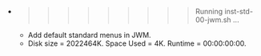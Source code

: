 * >>>>>>>>> Running inst-std-00-jwm.sh ...
  * Add default standard menus in JWM.
  * Disk size = 2022464K. Space Used = 4K. Runtime = 00:00:00:00.
